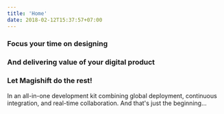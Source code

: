 ```yaml
---
title: 'Home'
date: 2018-02-12T15:37:57+07:00
---
```


### Focus your time on designing

### And delivering value of your digital product

### Let Magishift do the rest!

In an all-in-one development kit combining global deployment, continuous integration, and real-time collaboration. And that's just the beginning...
